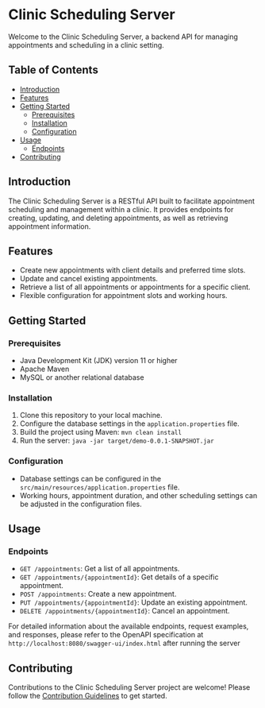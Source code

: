 # Clinic Scheduling Server

Welcome to the Clinic Scheduling Server, a backend API for managing appointments and scheduling in a clinic setting.

## Table of Contents

- [Introduction](#introduction)
- [Features](#features)
- [Getting Started](#getting-started)
  - [Prerequisites](#prerequisites)
  - [Installation](#installation)
  - [Configuration](#configuration)
- [Usage](#usage)
  - [Endpoints](#endpoints)
- [Contributing](#contributing)

## Introduction

The Clinic Scheduling Server is a RESTful API built to facilitate appointment scheduling and management within a clinic. It provides endpoints for creating, updating, and deleting appointments, as well as retrieving appointment information.

## Features

- Create new appointments with client details and preferred time slots.
- Update and cancel existing appointments.
- Retrieve a list of all appointments or appointments for a specific client.
- Flexible configuration for appointment slots and working hours.

## Getting Started

### Prerequisites

- Java Development Kit (JDK) version 11 or higher
- Apache Maven
- MySQL or another relational database

### Installation

1. Clone this repository to your local machine.
2. Configure the database settings in the `application.properties` file.
3. Build the project using Maven: `mvn clean install`
4. Run the server: `java -jar target/demo-0.0.1-SNAPSHOT.jar`

### Configuration

- Database settings can be configured in the `src/main/resources/application.properties` file.
- Working hours, appointment duration, and other scheduling settings can be adjusted in the configuration files.

## Usage

### Endpoints

- `GET /appointments`: Get a list of all appointments.
- `GET /appointments/{appointmentId}`: Get details of a specific appointment.
- `POST /appointments`: Create a new appointment.
- `PUT /appointments/{appointmentId}`: Update an existing appointment.
- `DELETE /appointments/{appointmentId}`: Cancel an appointment.

For detailed information about the available endpoints, request examples, and responses, please refer to the OpenAPI specification at 
`http://localhost:8080/swagger-ui/index.html` after running the server

## Contributing

Contributions to the Clinic Scheduling Server project are welcome! Please follow the [Contribution Guidelines](CONTRIBUTING.md) to get started.

